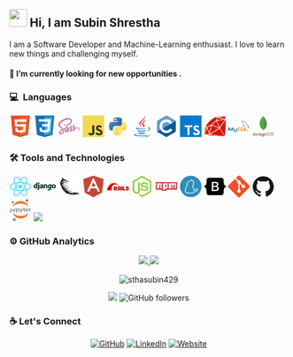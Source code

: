 ## <img src="https://media.tenor.com/images/30169e4a670daf12443df7d2dd140176/tenor.gif" width="32" height="32"> Hi, I am Subin Shrestha

I am a Software Developer and Machine-Learning enthusiast. I love to learn new things and challenging myself.

#### 🔭 I’m currently looking for new opportunities .

### :computer: &nbsp;Languages
<p>
  <img src="https://github.com/devicons/devicon/blob/master/icons/html5/html5-original.svg" alt="HTML" width="40" height="40"/> 
  <img src="https://github.com/devicons/devicon/blob/master/icons/css3/css3-original.svg" alt="CSS" width="40" height="40"/> 
  <img src="https://github.com/devicons/devicon/blob/master/icons/sass/sass-original.svg" alt="Sass" width="40" height="40"/> 
  <img src="https://github.com/devicons/devicon/blob/master/icons/javascript/javascript-original.svg" alt="JavaScript" width="40" height="40"/> 
  <img src="https://github.com/devicons/devicon/blob/master/icons/python/python-original.svg" alt="Python" width="40" height="40"/> 
  <img src="https://github.com/devicons/devicon/blob/master/icons/java/java-original.svg" alt="Java" width="40" height="40"/> 
  <img src="https://github.com/devicons/devicon/blob/master/icons/c/c-original.svg" alt="C" width="40" height="40"/> 
  <img src="https://github.com/devicons/devicon/blob/master/icons/typescript/typescript-original.svg" alt="TypeScript" width="40" height="40"/> 
  <img src="https://github.com/devicons/devicon/blob/master/icons/ruby/ruby-plain.svg" alt="Ruby" width="40" height="40"/> 
  <img src="https://github.com/devicons/devicon/blob/master/icons/mysql/mysql-original-wordmark.svg" alt="MySQL" width="40" height="40"/> 
  <img src="https://github.com/devicons/devicon/blob/master/icons/mongodb/mongodb-original-wordmark.svg" alt="MongoDB" width="40" height="40"/> 
</p>

### 🛠 Tools and Technologies
<p>
  <img src="https://github.com/devicons/devicon/blob/master/icons/react/react-original.svg" alt="React" width="40" height="40"/ >
  <img src="https://github.com/devicons/devicon/blob/master/icons/django/django-plain-wordmark.svg" alt="Django" width="40" height="40"/ >
  <img src="https://github.com/devicons/devicon/blob/master/icons/flask/flask-original.svg" alt="Flask" width="40" height="40"/ >
  <img src="https://github.com/devicons/devicon/blob/master/icons/angularjs/angularjs-plain.svg" alt="Angular" width="40" height="40"/ >
  <img src="https://github.com/devicons/devicon/blob/master/icons/rails/rails-plain-wordmark.svg" alt="Ruby on Rails" width="40" height="40"/ >
  <img src="https://github.com/devicons/devicon/blob/master/icons/nodejs/nodejs-original.svg" alt="Node" width="40" height="40"/ >
  <img src="https://github.com/devicons/devicon/blob/master/icons/npm/npm-original-wordmark.svg" alt="NPM" width="40" height="40"/ >
  <img src="https://github.com/devicons/devicon/blob/master/icons/yarn/yarn-original.svg" alt="Yarn" width="40" height="40"/ >
  <img src="https://github.com/devicons/devicon/blob/master/icons/bootstrap/bootstrap-plain.svg" alt="Bootstrap" width="40" height="40"/ >
  <img src="https://github.com/devicons/devicon/blob/master/icons/git/git-original.svg" alt="Git" width="40" height="40"/ >
  <img src="https://github.com/devicons/devicon/blob/master/icons/github/github-original.svg" alt="GitHub" width="40" height="40"/ >
  <img src="https://github.com/devicons/devicon/blob/master/icons/jupyter/jupyter-original-wordmark.svg" alt="Jupyter Notebook" width="40" height="40"/ >
  <img src="https://img.icons8.com/color/50/000000/adobe-photoshop.png" />
</p>

### ⚙️ GitHub Analytics
<p align="center">
<a href="https://github.com/sthasubin429">
  <img height="180em" src="https://github-readme-stats-eight-theta.vercel.app/api?username=sthasubin429&show_icons=true&theme=radical&include_all_commits=true&count_private=true"/>
  <img height="180em" src="https://github-readme-stats-eight-theta.vercel.app/api/top-langs/?username=sthasubin429&layout=compact&langs_count=10&theme=radical&hide=jupyter%20notebook,c%2B%2B"/>
</a>
</p>
<p align="center"><img align="center" src="https://github-readme-streak-stats.herokuapp.com/?user=sthasubin429&show_icons=true&theme=tokyonight_duo" alt="sthasubin429" /></p>


<p align="center">
  <img src="https://visitor-badge.laobi.icu/badge?page_id=sthasubin429.sthasubin429">
  <img alt="GitHub followers" src="https://img.shields.io/github/followers/sthasubin429?style=social">
</p>


###  :coffee: Let's Connect
<p align="center">
	<a href="https://github.com/sthasubin429" target="_blank"><img src="https://img.icons8.com/bubbles/50/000000/github.png" alt="GitHub"/></a>
	<a href="https://www.linkedin.com/in/sthasubin/" target="_blank"><img src="https://img.icons8.com/bubbles/50/000000/linkedin.png" alt="LinkedIn"/></a>
	<a href="https://www.subinstha.com.np/" target="_blank"><img src="https://img.icons8.com/bubbles/50/000000/geography.png" alt="Website"/></a>

</p>




<!--
	<a href="#"><img src="https://img.icons8.com/bubbles/50/000000/facebook-new.png" alt="Facebook"/></a>
	<a href="#"><img src="https://img.icons8.com/bubbles/50/000000/instagram-new.png" alt="Instagram"/></a>
	<a href="#"><img src="https://img.icons8.com/bubbles/50/000000/twitter.png" alt="Twitter"/></a>

**sthasubin429/sthasubin429** is a ✨ _special_ ✨ repository because its `README.md` (this file) appears on your GitHub profile.

Here are some ideas to get you started:

- 🔭 I’m currently working on ...
- 🌱 I’m currently learning ...
- 👯 I’m looking to collaborate on ...
- 🤔 I’m looking for help with ...
- 💬 Ask me about ...
- 📫 How to reach me: ...
- 😄 Pronouns: ...
- ⚡ Fun fact: ...
-->
